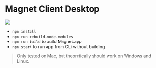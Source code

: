 # Magnet Client Desktop

![](https://cdn.rawgit.com/mozilla-magnet/magnet-client-desktop/master/docs/magnet-desktop.gif)

- `npm install`
- `npm run rebuild-node-modules`
- `npm run build` to build Magnet.app
- `npm start` to run app from CLi without building

> Only tested on Mac, but theoretically should work on Windows and Linux.
